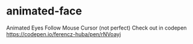# animated-face
Animated Eyes Follow Mouse Cursor
(not perfect)
Check out in codepen https://codepen.io/ferencz-huba/pen/rNVoayj 
